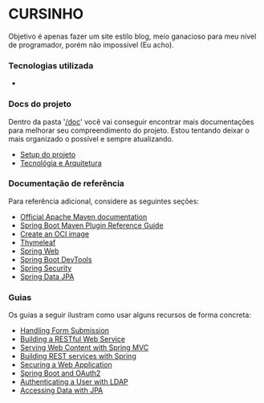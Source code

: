# CURSINHO
Objetivo é apenas fazer um site estilo blog, meio ganacioso para meu nível de programador, porém não impossível (Eu acho).

### Tecnologias utilizada
- 

### Docs do projeto
Dentro da pasta '[/doc](https://github.com/ItaloMiguel/cursinho/tree/master/doc)' você vai conseguir encontrar mais documentações para melhorar seu compreendimento do projeto. Estou tentando deixar o mais organizado o possível e sempre atualizando.

* [Setup do projeto](https://github.com/ItaloMiguel/cursinho/blob/master/doc/SETUP.md)
* [Tecnológia e Arquitetura](https://github.com/ItaloMiguel/cursinho/blob/master/doc/TOOLS.md)

### Documentação de referência
Para referência adicional, considere as seguintes seções:

* [Official Apache Maven documentation](https://maven.apache.org/guides/index.html)
* [Spring Boot Maven Plugin Reference Guide](https://docs.spring.io/spring-boot/docs/3.0.5/maven-plugin/reference/html/)
* [Create an OCI image](https://docs.spring.io/spring-boot/docs/3.0.5/maven-plugin/reference/html/#build-image)
* [Thymeleaf](https://docs.spring.io/spring-boot/docs/3.0.5/reference/htmlsingle/#web.servlet.spring-mvc.template-engines)
* [Spring Web](https://docs.spring.io/spring-boot/docs/3.0.5/reference/htmlsingle/#web)
* [Spring Boot DevTools](https://docs.spring.io/spring-boot/docs/3.0.5/reference/htmlsingle/#using.devtools)
* [Spring Security](https://docs.spring.io/spring-boot/docs/3.0.5/reference/htmlsingle/#web.security)
* [Spring Data JPA](https://docs.spring.io/spring-boot/docs/3.0.5/reference/htmlsingle/#data.sql.jpa-and-spring-data)

### Guias
Os guias a seguir ilustram como usar alguns recursos de forma concreta:

* [Handling Form Submission](https://spring.io/guides/gs/handling-form-submission/)
* [Building a RESTful Web Service](https://spring.io/guides/gs/rest-service/)
* [Serving Web Content with Spring MVC](https://spring.io/guides/gs/serving-web-content/)
* [Building REST services with Spring](https://spring.io/guides/tutorials/rest/)
* [Securing a Web Application](https://spring.io/guides/gs/securing-web/)
* [Spring Boot and OAuth2](https://spring.io/guides/tutorials/spring-boot-oauth2/)
* [Authenticating a User with LDAP](https://spring.io/guides/gs/authenticating-ldap/)
* [Accessing Data with JPA](https://spring.io/guides/gs/accessing-data-jpa/)

